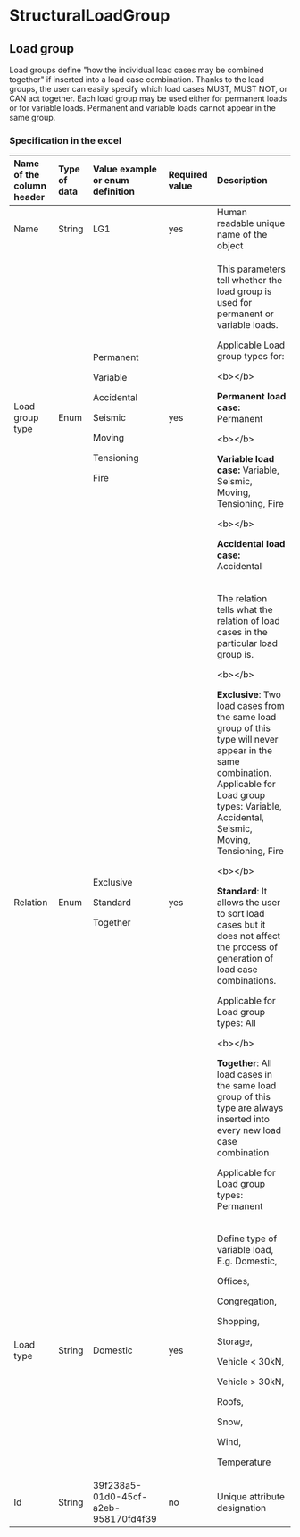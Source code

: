 # StructuralLoadGroup

## Load group

Load groups define "how the individual load cases may be combined together" if inserted into a load case combination. Thanks to the load groups, the user can easily specify which load cases MUST, MUST NOT, or CAN act together. Each load group may be used either for permanent loads or for variable loads. Permanent and variable loads cannot appear in the same group.

### Specification in the excel

<table>
  <thead>
    <tr>
      <th style="text-align:left">Name of the column header</th>
      <th style="text-align:left">Type of data</th>
      <th style="text-align:left">Value example or enum definition</th>
      <th style="text-align:left">Required value</th>
      <th style="text-align:left">Description</th>
    </tr>
  </thead>
  <tbody>
    <tr>
      <td style="text-align:left">Name</td>
      <td style="text-align:left">String</td>
      <td style="text-align:left">LG1</td>
      <td style="text-align:left">yes</td>
      <td style="text-align:left">Human readable unique name of the object</td>
    </tr>
    <tr>
      <td style="text-align:left">Load group type</td>
      <td style="text-align:left">Enum</td>
      <td style="text-align:left">
        <p>Permanent</p>
        <p>Variable</p>
        <p>Accidental</p>
        <p>Seismic</p>
        <p>Moving</p>
        <p>Tensioning</p>
        <p>Fire</p>
      </td>
      <td style="text-align:left">yes</td>
      <td style="text-align:left">
        <p>This parameters tell whether the load group is used for permanent or variable
          loads.</p>
        <p>Applicable Load group types for:</p>
        <p>&lt;b&gt;&lt;/b&gt;</p>
        <p><b>Permanent load case:</b> Permanent</p>
        <p>&lt;b&gt;&lt;/b&gt;</p>
        <p><b>Variable load case:</b> Variable, Seismic, Moving, Tensioning, Fire</p>
        <p>&lt;b&gt;&lt;/b&gt;</p>
        <p><b>Accidental load case:</b> Accidental</p>
      </td>
    </tr>
    <tr>
      <td style="text-align:left">Relation</td>
      <td style="text-align:left">Enum</td>
      <td style="text-align:left">
        <p>Exclusive</p>
        <p>Standard</p>
        <p>Together</p>
      </td>
      <td style="text-align:left">yes</td>
      <td style="text-align:left">
        <p>The relation tells what the relation of load cases in the particular load
          group is.</p>
        <p>&lt;b&gt;&lt;/b&gt;</p>
        <p><b>Exclusive</b>: Two load cases from the same load group of this type
          will never appear in the same combination.
          <br />Applicable for Load group types: Variable, Accidental, Seismic, Moving,
          Tensioning, Fire</p>
        <p>&lt;b&gt;&lt;/b&gt;</p>
        <p><b>Standard</b>: It allows the user to sort load cases but it does not
          affect the process of generation of load case combinations.</p>
        <p>Applicable for Load group types: All</p>
        <p>&lt;b&gt;&lt;/b&gt;</p>
        <p><b>Together</b>: All load cases in the same load group of this type are
          always inserted into every new load case combination</p>
        <p>Applicable for Load group types: Permanent</p>
      </td>
    </tr>
    <tr>
      <td style="text-align:left">Load type</td>
      <td style="text-align:left">String</td>
      <td style="text-align:left">Domestic</td>
      <td style="text-align:left">yes</td>
      <td style="text-align:left">
        <p>Define type of variable load, E.g. Domestic,</p>
        <p>Offices,</p>
        <p>Congregation,</p>
        <p>Shopping,</p>
        <p>Storage,</p>
        <p>Vehicle &lt; 30kN,</p>
        <p>Vehicle &gt; 30kN,</p>
        <p>Roofs,</p>
        <p>Snow,</p>
        <p>Wind,</p>
        <p>Temperature</p>
      </td>
    </tr>
    <tr>
      <td style="text-align:left">Id</td>
      <td style="text-align:left">String</td>
      <td style="text-align:left">39f238a5-01d0-45cf-a2eb-958170fd4f39</td>
      <td style="text-align:left">no</td>
      <td style="text-align:left">Unique attribute designation</td>
    </tr>
  </tbody>
</table>

